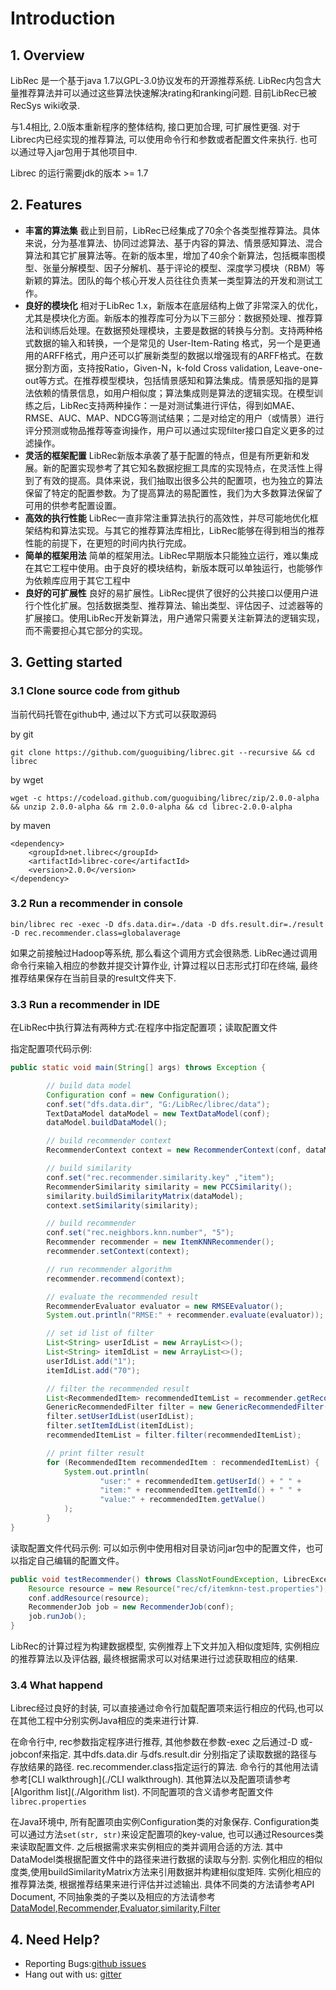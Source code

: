 # Introduction
## 1. Overview
LibRec 是一个基于java 1.7以GPL-3.0协议发布的开源推荐系统. LibRec内包含大量推荐算法并可以通过这些算法快速解决rating和ranking问题. 目前LibRec已被RecSys wiki收录.

与1.4相比, 2.0版本重新程序的整体结构, 接口更加合理, 可扩展性更强. 对于Librec内已经实现的推荐算法, 可以使用命令行和参数或者配置文件来执行. 也可以通过导入jar包用于其他项目中.

Librec 的运行需要jdk的版本 >= 1.7

## 2. Features

* **丰富的算法集** 截止到目前，LibRec已经集成了70余个各类型推荐算法。具体来说，分为基准算法、协同过滤算法、基于内容的算法、情景感知算法、混合算法和其它扩展算法等。在新的版本里，增加了40余个新算法，包括概率图模型、张量分解模型、因子分解机、基于评论的模型、深度学习模块（RBM）等新颖的算法。团队的每个核心开发人员往往负责某一类型算法的开发和测试工作。
* **良好的模块化**  相对于LibRec 1.x，新版本在底层结构上做了非常深入的优化，尤其是模块化方面。新版本的推荐库可分为以下三部分：数据预处理、推荐算法和训练后处理。在数据预处理模块，主要是数据的转换与分割。支持两种格式数据的输入和转换，一个是常见的 User-Item-Rating 格式，另一个是更通用的ARFF格式，用户还可以扩展新类型的数据以增强现有的ARFF格式。在数据分割方面，支持按Ratio，Given-N，k-fold Cross validation, Leave-one-out等方式。在推荐模型模块，包括情景感知和算法集成。情景感知指的是算法依赖的情景信息，如用户相似度；算法集成则是算法的逻辑实现。在模型训练之后，LibRec支持两种操作：一是对测试集进行评估，得到如MAE、RMSE、AUC、MAP、NDCG等测试结果；二是对给定的用户（或情景）进行评分预测或物品推荐等查询操作，用户可以通过实现filter接口自定义更多的过滤操作。
* **灵活的框架配置** LibRec新版本承袭了基于配置的特点，但是有所更新和发展。新的配置实现参考了其它知名数据挖掘工具库的实现特点，在灵活性上得到了有效的提高。具体来说，我们抽取出很多公共的配置项，也为独立的算法保留了特定的配置参数。为了提高算法的易配置性，我们为大多数算法保留了可用的供参考配置设置。
* **高效的执行性能** LibRec一直非常注重算法执行的高效性，并尽可能地优化框架结构和算法实现。与其它的推荐算法库相比，LibRec能够在得到相当的推荐性能的前提下，在更短的时间内执行完成。
* **简单的框架用法** 简单的框架用法。LibRec早期版本只能独立运行，难以集成在其它工程中使用。由于良好的模块结构，新版本既可以单独运行，也能够作为依赖库应用于其它工程中
* **良好的可扩展性** 良好的易扩展性。LibRec提供了很好的公共接口以便用户进行个性化扩展。包括数据类型、推荐算法、输出类型、评估因子、过滤器等的扩展接口。使用LibRec开发新算法，用户通常只需要关注新算法的逻辑实现，而不需要担心其它部分的实现。

## 3. Getting started
### 3.1 Clone source code from github
当前代码托管在github中, 通过以下方式可以获取源码

by git

```
git clone https://github.com/guoguibing/librec.git --recursive && cd librec
```

by wget

```
wget -c https://codeload.github.com/guoguibing/librec/zip/2.0.0-alpha && unzip 2.0.0-alpha && rm 2.0.0-alpha && cd librec-2.0.0-alpha
```

by maven

```
<dependency>
    <groupId>net.librec</groupId>
    <artifactId>librec-core</artifactId>
    <version>2.0.0</version>
</dependency>
```

### 3.2 Run a recommender in console

```
bin/librec rec -exec -D dfs.data.dir=./data -D dfs.result.dir=./result -D rec.recommender.class=globalaverage
```

如果之前接触过Hadoop等系统, 那么看这个调用方式会很熟悉. LibRec通过调用命令行来输入相应的参数并提交计算作业, 计算过程以日志形式打印在终端, 最终推荐结果保存在当前目录的result文件夹下.

### 3.3 Run a recommender in IDE
在LibRec中执行算法有两种方式:在程序中指定配置项；读取配置文件

指定配置项代码示例:

```java
public static void main(String[] args) throws Exception {

        // build data model
        Configuration conf = new Configuration();
        conf.set("dfs.data.dir", "G:/LibRec/librec/data");
        TextDataModel dataModel = new TextDataModel(conf);
        dataModel.buildDataModel();

        // build recommender context
        RecommenderContext context = new RecommenderContext(conf, dataModel);

        // build similarity
        conf.set("rec.recommender.similarity.key" ,"item");
        RecommenderSimilarity similarity = new PCCSimilarity();
        similarity.buildSimilarityMatrix(dataModel);
        context.setSimilarity(similarity);

        // build recommender
        conf.set("rec.neighbors.knn.number", "5");
        Recommender recommender = new ItemKNNRecommender();
        recommender.setContext(context);

        // run recommender algorithm
        recommender.recommend(context);

        // evaluate the recommended result
        RecommenderEvaluator evaluator = new RMSEEvaluator();
        System.out.println("RMSE:" + recommender.evaluate(evaluator));

        // set id list of filter
        List<String> userIdList = new ArrayList<>();
        List<String> itemIdList = new ArrayList<>();
        userIdList.add("1");
        itemIdList.add("70");

        // filter the recommended result
        List<RecommendedItem> recommendedItemList = recommender.getRecommendedList();
        GenericRecommendedFilter filter = new GenericRecommendedFilter();
        filter.setUserIdList(userIdList);
        filter.setItemIdList(itemIdList);
        recommendedItemList = filter.filter(recommendedItemList);

        // print filter result
        for (RecommendedItem recommendedItem : recommendedItemList) {
            System.out.println(
                    "user:" + recommendedItem.getUserId() + " " +
                    "item:" + recommendedItem.getItemId() + " " +
                    "value:" + recommendedItem.getValue()
            );
        }
}
```
读取配置文件代码示例:
可以如示例中使用相对目录访问jar包中的配置文件，也可以指定自己编辑的配置文件。

```java
public void testRecommender() throws ClassNotFoundException, LibrecException, IOException {
	Resource resource = new Resource("rec/cf/itemknn-test.properties");
	conf.addResource(resource);
	RecommenderJob job = new RecommenderJob(conf);
	job.runJob();
}
```

LibRec的计算过程为构建数据模型, 实例推荐上下文并加入相似度矩阵, 实例相应的推荐算法以及评估器, 最终根据需求可以对结果进行过滤获取相应的结果.

### 3.4 What happend
Librec经过良好的封装, 可以直接通过命令行加载配置项来运行相应的代码,也可以在其他工程中分别实例Java相应的类来进行计算.

在命令行中, rec参数指定程序进行推荐, 其他参数在参数-exec 之后通过-D 或-jobconf来指定. 其中dfs.data.dir 与dfs.result.dir 分别指定了读取数据的路径与存放结果的路径. rec.recommender.class指定运行的算法. 命令行的其他用法请参考[CLI walkthrough](./CLI walkthrough). 其他算法以及配置项请参考[Algorithm list](./Algorithm list). 不同配置项的含义请参考配置文件`librec.properties`

在Java环境中, 所有配置项由实例Configuration类的对象保存. Configuration类可以通过方法`set(str, str)`来设定配置项的key-value, 也可以通过Resources类来读取配置文件. 之后根据需求来实例相应的类并调用合适的方法. 其中DataModel类根据配置文件中的路径来进行数据的读取与分割. 实例化相应的相似度类,使用buildSimilarityMatrix方法来引用数据并构建相似度矩阵. 实例化相应的推荐算法类, 根据推荐结果来进行评估并过滤输出. 具体不同类的方法请参考API Document, 不同抽象类的子类以及相应的方法请参考[DataModel](./DataModel),[Recommender](./Recommender),[Evaluator](./Evaluator),[similarity](./Similarity),[Filter](./Filter)

## 4. Need Help?
- Reporting Bugs:[github issues](https://github.com/guoguibing/librec/issues)
- Hang out with us: [gitter](https://gitter.im/librec/Lobby)
